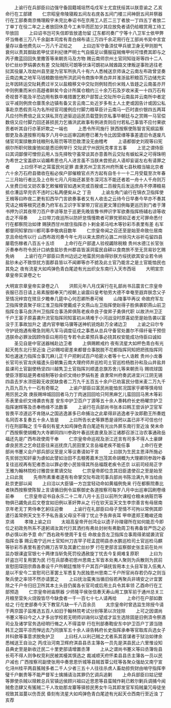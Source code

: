 <!-- { "loadSidebar": true } -->
　　上谕行在兵部臣曰边强守备固籍城垣然屯戍军士尤宜抚绥其以朕意谕之  乙亥命行在工部建
　　仁宗昭皇帝陵寝殿五间左右庑各五间门楼三间神厨五间并祭器  行在工部奏南京脩理殿宇未完比奉诏书在京用工人匠二三丁者放一丁四五丁者放二丁单丁在役二年之上者放回休息今工未毕而匠加少其应放免者请仍给粮赏用工待工毕放回
　　上曰诏书岂可失信即皆放遣勿留  辽东都司奏广宁等十八卫军士依甲弊坏当脩者三万八千余副本司库有青白绵布请三万四千余疋用行在工部尚书吴中言宜量存以备他费先以一万八千疋给之
　　上曰边军守备湏仗甲兵彼卫身无甲则胆气衰何以责其御敌若甲仗坚利纪律严明士气自振足以慑服寇贼脩甲何可惜费其即与之  丙子撒蓝回回失里撒答等来朝贡马及方物  赐云南师宗州土官同知珑哥等四十二人钞纻丝纱罗绢袭衣有差  交阯贼阮可朗等伏诛可朗初从贼酋路文律叛逆事败逃往老挝其役屡入攻劫州县至是为官军所执凡十有六人悉械送京师诛之云南左布政曾坚奏云南边夷之地军马钱粮数倍他所洪武间令商族中黑白井并淮浙盐积粮百万边储充实比年因转运交阯耗费过半又以盐粮移文中交阯则例轻而价米贱人皆趍之云南虽亦开中则例重而米价高趍者鲜矣今会计所属仓粮约三十余万石及岁收米麦一十四万石有奇视昔不能及半恐边用有鉄卒难措置乞敕户部暂止交阯所中云南盐并云南所中者定议平减则例庶仓廪羡余边镇有备又言云南二处近岁多有土人土吏或因告计或因公私事赴京悉假贡马为名所经官司援例应付脚力粮草臣计云南马一匹时直价银四五两耳凡应付所费倍之且又挟私货在途驱迫运民员载暨到京私事毕朝廷与之赏赐一马官偿数倍又应付脚力回还甚损民力乞循洪武故事有例进贡则应付若私己事皆不应付果欲贡者听其自行亦革奸欺之一端也
　　上悉令所司施行  狭西按察使陈智言宪纲监察御吏及各道按察司每岁八月中出巡审囚刷卷已著为令比因营缮等事差遣旧令遂废凡储官司案牍散弃钱粮刑名赃罚等项恐致湮没无由稽考
　　上语都御史刘观等曰宪纲尔所职何致废弛如是悉旧例举行  交阯武宁州民阮克孝言五事
　　上览之谓侍臣曰其词鄙俚可憎但云用人当先择牧守虽常谈其亦意善所云交阯有蜈蚣采之可得珠明为希世之宝盖欲以谄媚希恩也凡人进言虽不当朕未尝拒此人语却妄诞左右有请罪之者
　　上曰但不听之耳蛮民何足罪  直隶苏州卫言苏州府所属七县秋粮当输北京者六十余万石府县徵收在船必俟户部催粮官点齐方起有自冬十一十二月受载至次年春二三月始行者比及上仓秋七月八月始还甚至冬深河冻不能还者若一舟十人千舟则万人坐费日给又妨农事乞敕催粮官如遇米完或百艘或二百艘先后发运庶舟不停滞粮易抵仓漕运早完农不违时公私两便矣从之  丁丑
　　上谕左角门谕行在锦衣卫指挥使王楫等曰昨夜二更有扣西华门言欲奏事者又有人收击之云待今日早奏今早亦不奏其究诘之楫等根究还奏乃府军右卫识字军掌带刀官巡更文薄旧例每更巡历到门者于薄书押为识其夜带刀百户李谅等怠于巡更先晚皆豫书押识字军欲奏指挥杨辅右谅等收击之不得奏
　　上曰带刀夜巡所以防奸怠惰慢欺者可罪党邪抑正者尤可罪命悉付行在都察院治如律  赐狭西甘州居住指挥亦卜剌金弟马哈木等钞彩币表里有差  右军都督同知掌四川都司事李敬病目数年
　　仁宗皇帝闻之召还至是始至命致仕居南京且命给传以行  山西布政司奏今年七月以来太原府沁潞二州徐沟大谷祈屯留四县屡雹伤稼者八百五十五顷
　　上命行在户部遣人验视蠲除税粮  贵州水德江长官张沂奏奉布符令民计口纳食盐钞贵州郡县皆溪洞蛮民自耕以食商旅不至无货易钞乞赐免纳
　　上谕行在户部臣曰贵州边远之地蛮民何由得钞朕方绥抚欲其安业若令纳盐钞未必不致惊扰方面郡县皆以不闻卿等亦不摅及此土官乃能言之是土官能恤民也其免之  夜有流星大如鸡弹色青白尾迹有光出织女东南行入天市西垣
　　大明宣宗章皇帝实录卷之七


大明宣宗章皇帝实录卷之八
　　洪熙元年八月戊寅行在礼部尚书吕震言仁宗皇帝丧服已百日请上易素服御奉天门视朝上谕震曰皇考劬劳大德不幸奄至遐弃朕念父子至情况梓宫在殡旦夕瞻奉几筵中心何忍卿所奏可候
　　山陵事毕再议  命故府军左卫指挥使袁聚子琮江淮卫指挥使戴成子文燕山左卫指挥使赵得子胜俱袭职燕山前卫指挥佥事马良济州卫指挥佥事汤昇俱陈老疾命良子俊昇子勇俱代职  以故济州卫正千户王富子原喜袭升流官指挥同知富初从靖难于小河战没时原喜幼至是始告袭以富没于王事故加升之  遣内官李敏马骥等送神机铳炮赴万全诸边卫
　　上谕之曰尔专守护铳炮遇有儆急则用凡军马调度征戍之事悉从总兵守备官处置尔不得纤毫干预但违朕命必罪汝因顾侍臣曰用将在专若令此辈预兵事必挠其权安能成功侍臣曰诚如
　　圣见自是中官送器械赴边卫者
　　上俱赐敕戒约  夜有流星大如杯色青白有光起天苑东北行至近浊  己卯赐哈密差来都督佥事脱脱不花都指挥同知把把孩指挥同知也速迷力指挥佥事兀麻儿正千户把剌试百户哈密火者等十七人诰敕  贵州小龙番长官司长官龙庆福遣头目朝集云南大理府师井巡检司土官巡检杨胜孙和及山井盐井盐课司土官副使杨坚四川越隽卫土官指挥刘顺遣总旗苏舍儿等来朝贡马  赐琉球国使臣浮那姑是男者结制等钞金织文绮纱罗绢有差  直隶常州府奏武进宜兴江阴无锡四县去岁水涝田榖无收民缺食者二万九千五百五十余户已劝富民分借米麦二万九千九百九百九十一石有奇赈之
　　上谕户部臣曰富民尚能恤贫况国家乎卿等慎毋轻用厉民之政  庚辰赐坤城回回者马力丁肉迷回回哈只阿黑麻乞儿蛮回回马黑木等彩币表里金织文绮袭衣有差  安东中护卫百户丁源等五十余人奏韩府长史杨曜宗护卫指挥谢辉等及丞奉杨缘不法数事
　　上谕行在兵部尚书张本曰韩王尝诉护卫官军皆畏平凉道远不肯随从之国逃逸甚多已命捕治之此辈得非逃逸者乎汝即勘王所奏姓名同否本复奏五十余人皆是
　　上曰所告长史等罪悉是诬罔以盖已非不可信也付行在刑部鞠之  壬午昏刻有星大如鸡弹色青白尾迹有光出外屏东南行至近浊  癸未命广西按察使胡概为大寺卿同四川参政叶春巡抚直隶及浙江诸郡召浙江治农事通政岳福还先是广西布政使周干奉
　　仁宗皇帝命巡视及浙江还言有司多不得人土豪肆虐良民苦之乞命廷臣往来巡抚庶几民田里又言岳福老疾不能任事
　　上命行在吏部尚书蹇义会户部兵部议至是义等议奏请如干言
　　上曰朕为生民主恩泽所施必先贫弱岂知奸豪为虐如此譬如治田不去稂莠嘉禾岂茂其命胡概为大理卿同参政叶春复往巡视再有犯者悉治以罪必使小民皆得其所岳福既老疾令还京  以前司经局正字王雅为翰林院检讨雅尝坐累谪交阯
　　仁宗皇帝即位念其旧臣遣使召之至是始至上曰此我
　　先帝所素重者遂有有命掌交阯布政司事兵部尚书陈洽满九年当给由赴京吏部以闻
　　上曰洽以大臣镇一方岂宜轻动命如黄福例免来  行在都察院奏比者陕西按察使陈智上言请循旧例令监察御史各道按察司每岁八月中出巡审囚刷卷缘前奉
　　仁宗皇帝诏书自永乐二十二年八月十五日以前所欠课程仓粮未纳赃罚等物俱已蠲免此后文卷宜如旧例以革奸弊从之  行在钦天监天文生李宗善言有母居南京年老无丁男侍奉乞躬往迎餋
　　上谕行在礼部臣曰母子至情不可拘以常例其即遣行盖常例天文生不予私告虽父母没不得丁忧止予告奔丧耳  甲申遣郑王瞻峻还南京谒
　　孝陵上谕之曰
　　太祖高皇帝开创鸿业以遗子孙陵寝所在如何能忍今即位之初政务所系不遑躬谒汝其代行其洒扫有弗处封树有弗勤周卫有弗备皆严饬之必恭必慎以称予意  命广西右政布使周干复任  命故金吾左卫指挥佥事周得弟斌袭流官指挥佥事  赐云南宁远州土官知州刀吉罕子旺孟昆明县赤水鹏巡检司土官巡检马麒等钞彩币表里有差仍赐刀吉罕及其妻纻丝纱罗  行在吏部言监察御史张圭前在处州监办银课盗官银七十两律当斩免死罚役遇赦旋丁忧去今复阕难复原职
　　上曰为奸盗岂可复用罢为民  行在兵部奏初思州思南土军皆本处夷人聚则为兵散则为民前宣慰田琛田宗鼎各奏设千户所朝廷惟除千户其百户镇抚皆用本土头目军皆入伍夷人是以不安今二宣慰司已革罢土军悉复为民独思州思南二千户所官尚存若仍存之则当聚兵使之率领不然亦请罢之
　　上曰抚治蛮夷当循旧俗若再聚兵非靖安之计宜罢除之千户令归旧卫所其本土头目仍属各长官司或后用土兵令其率领  乙酉命行在工部预造
　　仁宗皇帝祔庙祭器  少师隆平侯张信奏天寿山用工旗军前于通州总关三月粮至营失火烧毁皆尽今缺食者一千一百七十七人请再给
　　上命行在户部如数给之  行在吏部奏今天下教官凡缺一千八百余员
　　太宗皇帝时曾选监生除授今请于两京国子监推选五百人如旧于翰林院考试分别等苐以次铨除
　　上可之因谓尚书蹇义等曰今之人才多出学校若无明师训诲何以望成才监生选除固是旧例湏令祭酒司业及诸学官务选经明行脩之人不得滥举  行在刑部奏鞫安东中护卫百户丁源当随韩王之国平凉而惮远去乃同旗军五十余人诬告韩府长史指挥承奉等官取库兵选女子并科歛等事意求脱免护卫
　　上曰枉人以利己贼之尤者系其首谋者于狱治如律余悉械送王自治之  丙戌治河南卫辉府淇县县丞主簿各一员先是淇县民止六里惟设知县典史至是新收迁民二十里吏部请增置丞薄
　　上从之谓尚书蹇义等曰丞簿佐县长苟不得人则争权竞利民被其櫌其慎选之  裁减顺天府怀柔县县丞主簿各一员以民户减也  广西按察司副使张用中奏思恩忻城等县贼首覃公旺等各聚众强劫又南宁宣化浔州桂平两县猺贼多者二千人少者三五十人往往杀虏人畜劫掠赀财由哨守指挥李璧千户蒯贵等不能严督军士擒捕请治其罪仍乞调兵追剿
　　上命兵部臣曰姑记壁等罪使杀贼以赎敕总兵官镇远侯顾兴祖曰近思恩等县蛮贼作耗已敕尔剿兵调捕今闻贼愈恣肆又有猺贼二千人攻劫那龙寨等驿掠民男女牛马其即发官军捣贼巢冗毋徒坐视致其滋蔓以伤吾民  昏刻有流星大如鸡弹色青白尾迹有光起天仓西南行至近浊  丁亥荐
